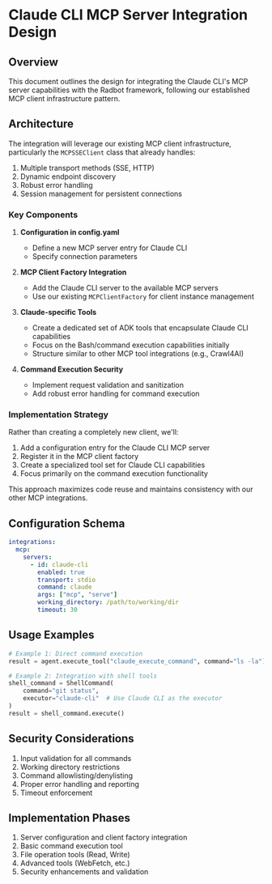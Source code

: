 # Claude CLI MCP Server Integration Design

## Overview

This document outlines the design for integrating the Claude CLI's MCP server capabilities with the Radbot framework, following our established MCP client infrastructure pattern.

## Architecture

The integration will leverage our existing MCP client infrastructure, particularly the `MCPSSEClient` class that already handles:

1. Multiple transport methods (SSE, HTTP)
2. Dynamic endpoint discovery
3. Robust error handling
4. Session management for persistent connections

### Key Components

1. **Configuration in config.yaml**
   - Define a new MCP server entry for Claude CLI
   - Specify connection parameters 

2. **MCP Client Factory Integration**
   - Add the Claude CLI server to the available MCP servers
   - Use our existing `MCPClientFactory` for client instance management

3. **Claude-specific Tools**
   - Create a dedicated set of ADK tools that encapsulate Claude CLI capabilities
   - Focus on the Bash/command execution capabilities initially
   - Structure similar to other MCP tool integrations (e.g., Crawl4AI)

4. **Command Execution Security**
   - Implement request validation and sanitization
   - Add robust error handling for command execution

### Implementation Strategy

Rather than creating a completely new client, we'll:

1. Add a configuration entry for the Claude CLI MCP server
2. Register it in the MCP client factory
3. Create a specialized tool set for Claude CLI capabilities
4. Focus primarily on the command execution functionality

This approach maximizes code reuse and maintains consistency with our other MCP integrations.

## Configuration Schema

```yaml
integrations:
  mcp:
    servers:
      - id: claude-cli
        enabled: true
        transport: stdio
        command: claude
        args: ["mcp", "serve"]
        working_directory: /path/to/working/dir
        timeout: 30
```

## Usage Examples

```python
# Example 1: Direct command execution
result = agent.execute_tool("claude_execute_command", command="ls -la")

# Example 2: Integration with shell tools
shell_command = ShellCommand(
    command="git status",
    executor="claude-cli"  # Use Claude CLI as the executor
)
result = shell_command.execute()
```

## Security Considerations

1. Input validation for all commands
2. Working directory restrictions
3. Command allowlisting/denylisting
4. Proper error handling and reporting
5. Timeout enforcement

## Implementation Phases

1. Server configuration and client factory integration
2. Basic command execution tool
3. File operation tools (Read, Write)
4. Advanced tools (WebFetch, etc.)
5. Security enhancements and validation
